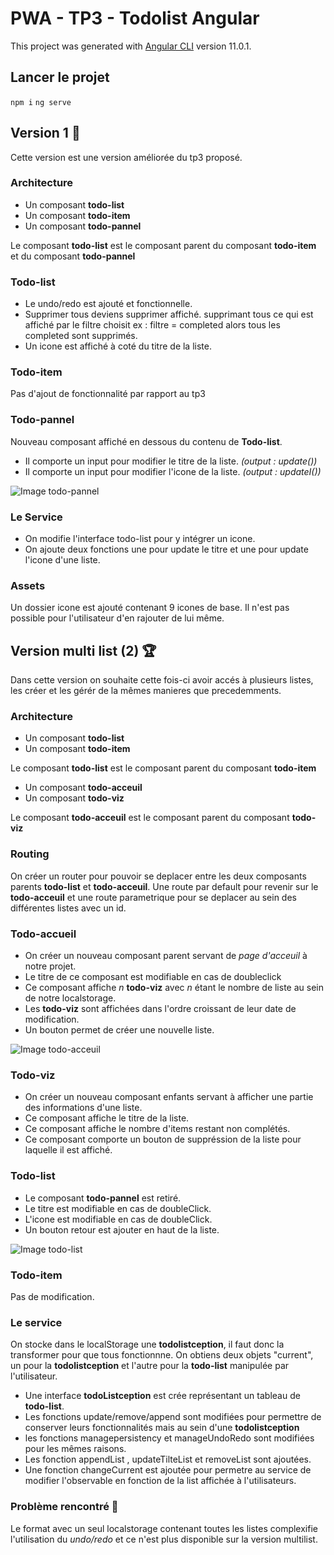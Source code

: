 # PWA - TP3 - Todolist Angular

This project was generated with [Angular CLI](https://github.com/angular/angular-cli) version 11.0.1.

## Lancer le projet
`npm i` 
`ng serve`

## Version 1 :memo:

Cette version est une version améliorée du tp3 proposé.

### Architecture 
  -  Un composant **todo-list**<br/>
  -  Un composant **todo-item**<br/>
  -  Un composant **todo-pannel**<br/>

Le composant **todo-list** est le composant parent du composant **todo-item** et du composant **todo-pannel**

### Todo-list 

  -  Le undo/redo est ajouté et fonctionnelle.<br/>
  -  Supprimer tous deviens supprimer affiché. supprimant tous ce qui est affiché par le filtre choisit ex : filtre = completed alors tous les completed sont supprimés. <br/>
  -  Un icone est affiché à coté du titre de la liste. <br/>

### Todo-item

Pas d'ajout de fonctionnalité par rapport au tp3 

### Todo-pannel

Nouveau composant affiché en dessous du contenu de **Todo-list**.<br/>
  -  Il comporte un input pour modifier le titre de la liste. *(output : update())*<br/>
  -  Il comporte un input pour modifier l'icone de la liste. *(output : updateI())*<br/>

![Image todo-pannel](https://mitnoos.com/read.me/todo-pannel.PNG)

### Le Service

  -  On modifie l'interface todo-list pour y intégrer un icone. <br/>
  -  On ajoute deux fonctions une pour update le titre et une pour update l'icone d'une liste.

### Assets 

Un dossier icone est ajouté contenant 9 icones de base. Il n'est pas possible pour l'utilisateur d'en rajouter de lui même. 


## Version multi list (2) :trophy:

Dans cette version on souhaite cette fois-ci avoir accés à plusieurs listes, les créer et les gérér de la mêmes manieres que precedemments. 

### Architecture 
  -  Un composant **todo-list**<br/>
  -  Un composant **todo-item**<br/>

Le composant **todo-list** est le composant parent du composant **todo-item** 

  -  Un composant **todo-acceuil**<br/>
  -  Un composant **todo-viz**<br/>

Le composant **todo-acceuil** est le composant parent du composant **todo-viz**

### Routing
On créer un router pour pouvoir se deplacer entre les deux composants parents **todo-list** et **todo-acceuil**. Une route par default pour revenir sur le **todo-acceuil** et une route parametrique pour se deplacer au sein des différentes listes avec un id. 

### Todo-accueil

  -  On créer un nouveau composant parent servant de *page d'acceuil* à notre projet. <br/>
  -  Le titre de ce composant est modifiable en cas de doubleclick <br/>
  -  Ce composant affiche *n* **todo-viz** avec *n* étant le nombre de liste au sein de notre localstorage. <br/>
  -  Les **todo-viz** sont affichées dans l'ordre croissant de leur date de modification. <br/>
  -  Un bouton permet de créer une nouvelle liste.<br/>

![Image todo-acceuil](https://mitnoos.com/read.me/todoacceuil.PNG)

### Todo-viz 

  -  On créer un nouveau composant enfants servant à afficher une partie des informations d'une liste.<br/>
  -  Ce composant affiche le titre de la liste.<br/>
  -  Ce composant affiche le nombre d'items restant non complétés.<br/>
  -  Ce composant comporte un bouton de suppréssion de la liste pour laquelle il est affiché. <br/>

### Todo-list 

  -  Le composant **todo-pannel** est retiré. <br/>
  -  Le titre est modifiable en cas de doubleClick.<br/>
  -  L'icone est modifiable en cas de doubleClick. <br/>
  -  Un bouton retour est ajouter en haut de la liste. <br/>

![Image todo-list](https://mitnoos.com/read.me/todolist.PNG)

### Todo-item 

Pas de modification. 

### Le service 

On stocke dans le localStorage une **todolistception**, il faut donc la transformer pour que tous fonctionnne. On obtiens deux objets "current", un pour la **todolistception** et l'autre pour la **todo-list** manipulée par l'utilisateur. <br/>

  -  Une interface **todoListception** est crée représentant un tableau de **todo-list**. <br/>
  -  Les fonctions update/remove/append sont modifiées pour permettre de conserver leurs fonctionnalités mais au sein d'une **todolistception**<br/>
  -  les fonctions managepersistency et manageUndoRedo sont modifiées pour les mêmes raisons. <br/>
  -  Les fonction appendList , updateTilteList et removeList sont ajoutées. <br/>
  -  Une fonction changeCurrent est ajoutée pour permetre au service de modifier l'observable en fonction de la list affichée à l'utilisateurs. <br/>


### Problème rencontré :closed_lock_with_key:
Le format avec un seul localstorage contenant toutes les listes complexifie l'utilisation du *undo/redo* et ce n'est plus disponible sur la version multilist. 




